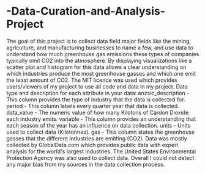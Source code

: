 # -Data-Curation-and-Analysis-Project
The goal of this project is to collect data field major fields like the mining, agriculture, and manufacturing businesses to name a few, and use data to understand how much greenhouse gas emissions these types of companies typically omit CO2 into the atmosphere. By displaying visualizations like a scatter plot and histogram for this data allows a clear understanding on which industries produce the most greenhouse gasses and which one emit the least amount of CO2. 
The MIT licence was used which provides users/viewers of my project to use all code and data in my project. 
Data type and description for each attribute in your data:
anzsic_description - This column provides the type of industry that the data is collected for.
period - This column labels every quarter year that data is collected.
data_value - The numeric value of how many Kilotons of Cardon Dioxide each industry emits.
variable - This column provides an understanding that each season of the year has an influence on data collection.
units - Units used to collect data (Kilotonnes).
gas - This column states the greenhouse gasses that the different industries are emitting (CO2).
Data was mostly collected by GlobalData.com which provides public data with expert analysis for the world's largest industries.
The United States Environmental Protection Agency was also used to collect data.
Overall I could not detect any major bias from my sources in the data collection process. 
